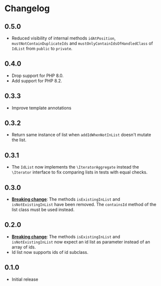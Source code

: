 # Changelog

## 0.5.0

- Reduced visibility of internal methods `idAtPosition`, `mustNotContainDuplicateIds` and `mustOnlyContainIdsOfHandledClass` of `IdList` from `public` to `private`.

## 0.4.0

- Drop support for PHP 8.0.
- Add support for PHP 8.2.

## 0.3.3

- Improve template annotations

## 0.3.2

- Return same instance of list when `addIdWhenNotInList` doesn't mutate the list.

## 0.3.1

- The `IdList` now implements the `\IteratorAggregate` instead the `\Iterator` interface to fix comparing lists in tests with equal checks.  

## 0.3.0

- **[Breaking change](./UPGRADE.md#removed-methods-isexistinginlist-and-isnotexistinginlist)**: The methods `isExistingInList` and `isNotExistingInList` have been removed. The `containsId` method of the list class must be used instead.

## 0.2.0

- **[Breaking change](./UPGRADE.md#id-list-parameter-for-isexistinginlist-and-isnotexistinginlist)**: The methods `isExistingInList` and `isNotExistingInList` now expect an id list as parameter instead of an array of ids.
- Id list now supports ids of id subclass.

## 0.1.0

- Initial release
